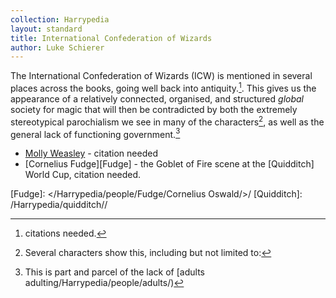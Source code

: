```yaml
---
collection: Harrypedia
layout: standard
title: International Confederation of Wizards
author: Luke Schierer
---
```


The International Confederation of Wizards (ICW) is mentioned in several places across the books, going well back into antiquity.[^241014-1]. This gives us the appearance of a relatively connected, organised, and structured _global_ society for magic that will then be contradicted by both the extremely stereotypical parochialism we see in many of the characters[^241014-2], as well as the general lack of functioning government.[^241014-3]

[^241014-1]: citations needed.

[^241014-2]: Several characters show this, including but not limited to:

- [Molly Weasley][Molly] - citation needed
- [Cornelius Fudge][Fudge] - the Goblet of Fire scene at the [Quidditch] World Cup, citation needed.

[^241014-3]: This is part and parcel of the lack of [adults adulting/Harrypedia/people/adults/)

[Molly]: /Harrypedia/people/prewett/molly//
[Fudge]: </Harrypedia/people/Fudge/Cornelius Oswald/>/
[Quidditch]: /Harrypedia/quidditch//

